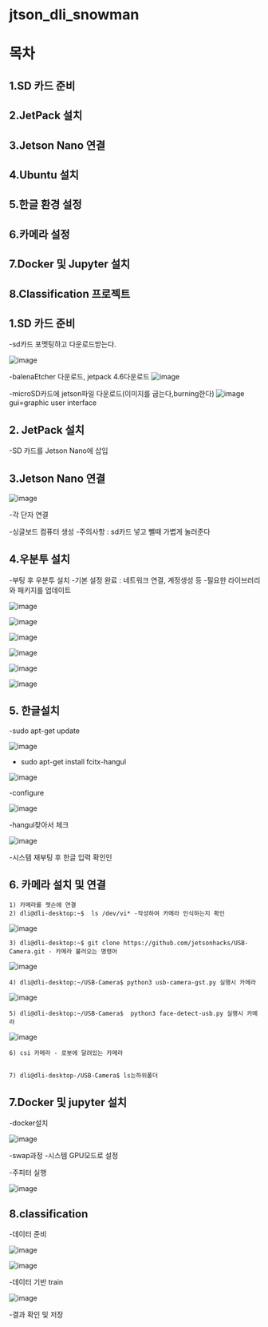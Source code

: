 # jtson_dli_snowman


# 목차

## 1.SD 카드 준비

## 2.JetPack 설치

## 3.Jetson Nano 연결

## 4.Ubuntu 설치

## 5.한글 환경 설정

## 6.카메라 설정

## 7.Docker 및 Jupyter 설치

## 8.Classification 프로젝트





## 1.SD 카드 준비
   
-sd카드 포멧팅하고 다운로드받는다.

![image](https://github.com/user-attachments/assets/cfe36cec-fc62-472c-86d0-76e133957d94)

-balenaEtcher 다운로드, jetpack 4.6다운로드
![image](https://github.com/user-attachments/assets/c10ca178-e5d6-458e-934a-f8a7e7473b92)


-microSD카드에 jetson파일 다운로드(이미지를 굽는다,burning한다)
   ![image](https://github.com/user-attachments/assets/2caa9b74-cfa8-40c0-9560-afb9b1d52c6c)
gui=graphic user interface


## 2. JetPack 설치
   
   -SD 카드를 Jetson Nano에 삽입
   
## 3.Jetson Nano 연결

![image](https://github.com/user-attachments/assets/f2785571-9f20-4fef-8aa2-fe6cb6b87a41)

-각 단자 연결

-싱글보드 컴퓨터 생성
    -주의사항 : sd카드 넣고 뺄때 가볍게 눌러준다


## 4.우분투 설치

-부팅 후 우분투 설치
-기본 설정 완료 : 네트워크 연결, 계정생성 등
-필요한 라이브러리와 패키지를 업데이트

![image](https://github.com/user-attachments/assets/eb96c24c-2617-461b-875f-5276ef7d2f62)

![image](https://github.com/user-attachments/assets/05823b33-17b3-408b-a36b-2c78dccb69af)

![image](https://github.com/user-attachments/assets/c7c59c3c-d58e-4bf4-89f0-03de8d9b6176)

![image](https://github.com/user-attachments/assets/e6e9dcb2-8119-4704-8f12-5af727798b13)

![image](https://github.com/user-attachments/assets/7b028654-755a-4152-96ab-ddeca7b28700)

![image](https://github.com/user-attachments/assets/b1e8b788-b561-4f2c-a474-f76fc3982c74)



## 5. 한글설치

-sudo apt-get update 

![image](https://github.com/user-attachments/assets/8d7b898d-de4f-4d52-bc45-1411b1072ec6)

- sudo apt-get install fcitx-hangul
  
![image](https://github.com/user-attachments/assets/5e054002-b8af-418f-931e-7f383ea6692f)

-configure

![image](https://github.com/user-attachments/assets/5e7d671b-531a-41ab-920a-f62e9858e62b)

-hangul찾아서 체크

![image](https://github.com/user-attachments/assets/020efd0f-bb39-49d6-b066-f568188864e5)

-시스템 재부팅 후 한글 입력 확인인


## 6. 카메라 설치 및 연결
    1) 카메라를 젯슨에 연결
    2) dli@dli-desktop:~$  ls /dev/vi* -작성하여 카메라 인식하는지 확인
![image](https://github.com/user-attachments/assets/2cb047f0-6156-4740-b5f9-b61dc1d2f8ce)

    3) dli@dli-desktop:~$ git clone https://github.com/jetsonhacks/USB-Camera.git - 카메라 불러오는 명령어
![image](https://github.com/user-attachments/assets/d04d56e6-d2e4-474a-852b-2f4d02d1dc10)


    4) dli@dli-desktop:~/USB-Camera$ python3 usb-camera-gst.py 실행시 카메라
  
   
   ![image](https://github.com/user-attachments/assets/da051c1f-9562-436a-9342-13f9fff575ae)


    5) dli@dli-desktop:~/USB-Camera$  python3 face-detect-usb.py 실행시 카메라
  
       
   ![image](https://github.com/user-attachments/assets/f0fda729-01f3-4a76-b302-64d543ddf060)


    6) csi 카메라 - 로봇에 달려있는 카메라
  
    
    7) dli@dli-desktop-/USB-Camera$ ls는하위폴더






## 7.Docker 및 jupyter 설치

-docker설치

![image](https://github.com/user-attachments/assets/8c825cd9-659b-4804-acca-102fba627b01)


-swap과정 
 -시스템 GPU모드로 설정


-주피터 실행

![image](https://github.com/user-attachments/assets/789f712c-d143-4ba6-a1db-60a06f65759a)


## 8.classification

-데이터 준비

![image](https://github.com/user-attachments/assets/13dcb171-b6a7-409b-bc7c-f2e4660a373d)

![image](https://github.com/user-attachments/assets/62e49273-efde-4dbb-be0f-32ed34dbed30)


-데이터 기반 train

![image](https://github.com/user-attachments/assets/6a3456ed-7f80-4d5d-87de-b1df35ab6a23)

-결과 확인 및 저장   


